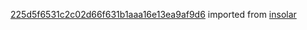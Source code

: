 [225d5f6531c2c02d66f631b1aaa16e13ea9af9d6](https://github.com/insolar/insolar/commit/225d5f6531c2c02d66f631b1aaa16e13ea9af9d6) imported from [insolar](https://github.com/insolar/insolar)

